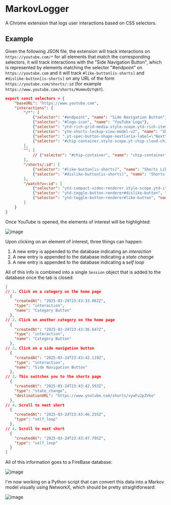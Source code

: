 # MarkovLogger

A Chrome extension that logs user interactions based on CSS selectors.

## Example

Given the following JSON file, the extension will track interactions on `https://youtube.com/*` for all elements
that match the corresponding selectors, it will track interactions with the "Side Navigation Button", which is represented by elements matching the selector "#endpoint" on `https://youtube.com` and it will track `#like-button[is-shorts]` and `#dislike-button[is-shorts]` on any URL of the form `https://youtube.com/shorts/:id` (for example `https://www.youtube.com/shorts/HummvDzYq6Y`).

```json
export const selectors = {
    "baseURL": "https://www.youtube.com",
    "interactions": {
        "/*": [
            {"selector": "#endpoint", "name": "Side Navigation Button"},
            {"selector": "#logo-icon", "name": "YouTube Logo"},
            {"selector": "ytd-rich-grid-media.style-scope.ytd-rich-item-renderer", "name": "Video"},
            {"selector": "ytm-shorts-lockup-view-model-v2", "name": "Shorts on Miniplayer"},
            {"selector": ".yt-spec-button-shape-next[aria-label=\"Next\"]", "name": "Next Button"},
            {"selector": "#chip-container.style-scope.yt-chip-cloud-chip-renderer", "name": "Category Button"}
        ],
        "": [
            // {"selector": "#chip-container", "name": "chip-container"}
        ],
        "/shorts/:id": [
            {"selector": "#like-button[is-shorts]", "name": "Shorts Like Button"},
            {"selector": "#dislike-button[is-shorts]", "name": "Shorts Dislike Button"}
        ],
        "/watch?v=:id": [
            {"selector": "ytd-compact-video-renderer.style-scope.ytd-item-section-renderer", "name": "Watch Page Recommended Video"},
            {"selector": "ytd-toggle-button-renderer#dislike-button", "name": "Comment Dislike Button"},
            {"selector": "ytd-toggle-button-renderer#like-button", "name": "Comment Like Button"},
        ]
    }
}
```
Once YouTube is opened, the elements of interest will be highlighted:

![image](https://github.com/user-attachments/assets/2d78ab01-192e-4488-ba06-756535598827)


Upon clicking on an element of interest, three things can happen:

1. A new entry is appended to the database indicating an _interaction_
2. A new entry is appended to the database indicating a _state change_
3. A new entry is appended to the database indicating a _self loop_

All of this info is combined into a single `Session` object that is added to the database once the tab is closed:

```json
[
// 1. Click on a category on the home page
  {
    "createdAt": "2025-03-24T23:43:33.062Z",
    "type": "interaction",
    "name": "Category Button"
  },
// 2. Click on another category on the home page
  {
    "createdAt": "2025-03-24T23:43:36.647Z",
    "type": "interaction",
    "name": "Category Button"
  },
// 2. Click on a side navigation button
  {
    "createdAt": "2025-03-24T23:43:42.119Z",
    "type": "interaction",
    "name": "Side Navigation Button"
  },
// 3. This switches you to the shorts page
  {
    "createdAt": "2025-03-24T23:43:42.593Z",
    "type": "state_change",
    "destinationURL": "https://www.youtube.com/shorts/vywFu2pZVko"
  },
// 4. Scroll to next short
  {
    "createdAt": "2025-03-24T23:43:46.255Z",
    "type": "self_loop"
  },
// 4. Scroll to next short
  {
    "createdAt": "2025-03-24T23:43:47.795Z",
    "type": "self_loop"
  }
]
```

All of this information goes to a FireBase database:

![image](https://github.com/user-attachments/assets/1ea6aa69-c829-4a10-94f9-64b4d59dc851)

I'm now working on a Python script that can convert this data into a Markov model visually using NetworkX, which should be pretty straightforward:

![image](https://github.com/user-attachments/assets/b952b5f6-72da-49fe-aa89-69981e3b2f33)



